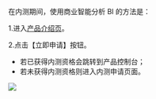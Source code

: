 在内测期间，使用商业智能分析 BI 的方法是：

1.进入[产品介绍页](http://tce.fsphere.cn/product/bi)。
 
2.点击【立即申请】按钮。

* 若已获得内测资格会跳转到产品控制台；
* 若未获得内测资格则进入内测申请页面。

![](http://imgcache.tce.fsphere.cn/image/mc.qcloudimg.com/static/img/2eddbacd6f0e8dfddb2a57c7aa3fd958/image.png)
